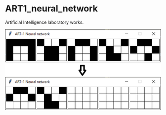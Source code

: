 # ART1_neural_network
Artificial Intelligence laboratory works.

![Image](https://github.com/AleksejSamarin/ART1_neural_network/blob/master/sources/Results.PNG)
